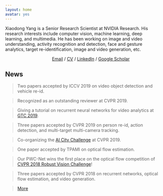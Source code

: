 ```yaml
---
layout: home
avatar: yes
---
```


Xiaodong Yang is a Senior Research Scientist at NVIDIA Research. His research interests include computer vision, machine learning, deep learning, and multimedia. He has been working on image and video understanding, activity recognition and detection, face and gesture analytics, target re-identification, image and video generation, etc.        

&emsp;&emsp;&emsp;&emsp;&emsp;&emsp;&emsp;&emsp;&emsp;&emsp;&nbsp;&nbsp;&nbsp;[Email](mailto:yangxd.hust@gmail.com) / [CV](http://xiaodongyang.org) / [LinkedIn](https://www.linkedin.com/in/xiaodong-yang-79a44134/) / [Google Scholar](http://scholar.google.com/citations?user=yWsMg_gAAAAJ&hl=en)

## News

> Two papers accepted by ICCV 2019 on video object detection and vehicle re-id. 

> Recognized as an outstanding reviewer at CVPR 2019.    

> Giving a tutorial on recurrent neural networks for video analytics at [GTC 2019](https://www.nvidia.com/en-us/gtc/).    

> Three papers accepted by CVPR 2019 on person re-id, action detection, and multi-target multi-camera tracking. 

> Co-organizing the [AI City Challenge](https://www.aicitychallenge.org) at CVPR 2019. 

> One paper accepted by TPAMI on optical flow estimation. 

> Our PWC-Net wins the first place on the optical flow competition of [CVPR 2018 Robust Vision Challenge](http://www.robustvision.net/leaderboard.php?benchmark=flow)!

> Three papers accepted by CVPR 2018 on recurrent networks, optical flow estimation, and video generation. 

> [More](/news)
